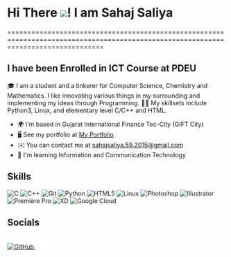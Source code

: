 # Hi There ![](https://user-images.githubusercontent.com/18350557/176309783-0785949b-9127-417c-8b55-ab5a4333674e.gif)! I am Sahaj Saliya
====================================================================================================================================

I have been Enrolled in ICT Course at PDEU
-----------------------------------

🎓 I am a student and a tinkerer for Computer Science, Chemistry and Mathematics. I like innovating various things in my surrounding and implementing my ideas through Programming. 👨‍💻 My skillsets include Python3, Linux, and elementary level C/C++ and HTML.

* 🌍 I'm based in Gujarat International Finance Tec-City (GIFT City)
* 🖥️ See my portfolio at [My Portfolio](http://www.linkedin.com/in/sahaj-saliya-6227b4298/)
* ✉️ You can contact me at [sahajsaliya.59.2015@gmail.com](mailto:sahajsaliya.59.2015@gmail.com)
* 🧠 I'm learning Information and Communication Technology

## Skills

<p align="left">
  <img src="https://raw.githubusercontent.com/danielcranney/readme-generator/main/public/icons/skills/c-colored.svg" width="36" height="36" alt="C" />
  <img src="https://raw.githubusercontent.com/danielcranney/readme-generator/main/public/icons/skills/cplusplus-colored.svg" width="36" height="36" alt="C++" />
  <img src="https://raw.githubusercontent.com/danielcranney/readme-generator/main/public/icons/skills/git-colored.svg" width="36" height="36" alt="Git" />
  <img src="https://raw.githubusercontent.com/danielcranney/readme-generator/main/public/icons/skills/python-colored.svg" width="36" height="36" alt="Python" />
  <img src="https://raw.githubusercontent.com/danielcranney/readme-generator/main/public/icons/skills/html5-colored.svg" width="36" height="36" alt="HTML5" />
  <img src="https://raw.githubusercontent.com/danielcranney/readme-generator/main/public/icons/skills/linux-colored.svg" width="36" height="36" alt="Linux" />
  <img src="https://raw.githubusercontent.com/danielcranney/readme-generator/main/public/icons/skills/photoshop-colored.svg" width="36" height="36" alt="Photoshop" />
  <img src="https://raw.githubusercontent.com/danielcranney/readme-generator/main/public/icons/skills/illustrator-colored.svg" width="36" height="36" alt="Illustrator" />
  <img src="https://raw.githubusercontent.com/danielcranney/readme-generator/main/public/icons/skills/premierepro-colored.svg" width="36" height="36" alt="Premiere Pro" />
  <img src="https://raw.githubusercontent.com/danielcranney/readme-generator/main/public/icons/skills/xd-colored.svg" width="36" height="36" alt="XD" />
  <img src="https://raw.githubusercontent.com/danielcranney/readme-generator/main/public/icons/skills/googlecloud-colored.svg" width="36" height="36" alt="Google Cloud" />
</p>

## Socials

<p align="left">
  <a href="https://www.github.com/SahajIVVIX-1" target="_blank" rel="noreferrer">
    <img src="https://raw.githubusercontent.com/danielcranney/readme-generator/main/public/icons/socials/github.svg" width="32" height="32" alt="GitHub" />
  </a>
  <a href="https://www.linkedin.com/in/sahaj-saliya-6227b4298/" target="_blank" rel="noreferrer">
    <img src="https://raw.githubusercontent.com/SahajIVVIX-1/Logos/initial/Logos/linkedin.svg?token=GHSAT0AAAAAACNKLRYV65GFUNNVMAEXUB7KZN36YWA" width="32" height="32" alt="LinkedIn" />
  </a>
</p>
